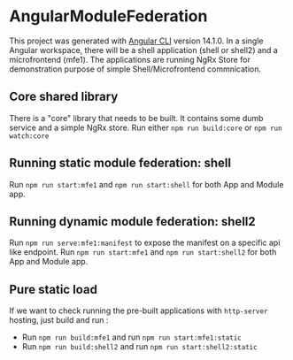 # AngularModuleFederation

This project was generated with [Angular CLI](https://github.com/angular/angular-cli) version 14.1.0.
In a single Angular workspace, there will be a shell application (shell or shell2) and a microfrontend (mfe1).
The applications are running NgRx Store for demonstration purpose of simple Shell/Microfrontend commnication.

## Core shared library

There is a "core" library that needs to be built.
It contains some dumb service and a simple NgRx store.
Run either `npm run build:core` or `npm run watch:core`

## Running static module federation: shell

Run `npm run start:mfe1` and  `npm run start:shell` for both App and Module app.

## Running dynamic module federation: shell2

Run `npm run serve:mfe1:manifest` to expose the manifest on a specific api like endpoint.
Run `npm run start:mfe1` and `npm run start:shell2` for both App and Module app.

## Pure static load

If we want to check running the pre-built applications with `http-server` hosting, just build and run :
- Run `npm run build:mfe1` and run `npm run start:mfe1:static`
- Run `npm run build:shell2` and run `npm run start:shell2:static`